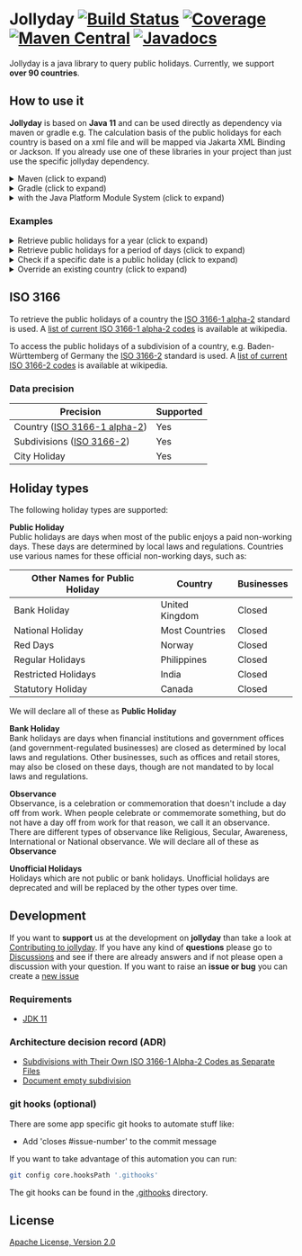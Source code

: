 # Jollyday [![Build Status](https://github.com/focus-shift/jollyday/workflows/Build/badge.svg)](https://github.com/focus-shift/jollyday/actions/workflows/build.yml) [![Coverage](https://sonarcloud.io/api/project_badges/measure?project=focus-shift_jollyday&metric=coverage)](https://sonarcloud.io/summary/overall?id=focus-shift_jollyday) [![Maven Central](https://img.shields.io/maven-central/v/de.focus-shift/jollyday-core.svg)](https://maven-badges.herokuapp.com/maven-central/de.focus-shift/jollyday-core) [![Javadocs](https://www.javadoc.io/badge/de.focus-shift/jollyday-core.svg)](https://www.javadoc.io/doc/de.focus-shift/jollyday-core)

Jollyday is a java library to query public holidays. Currently, we support **over 90 countries**.

## How to use it

**Jollyday** is based on **Java 11** and can be used directly as dependency via maven or gradle e.g.
The calculation basis of the public holidays for each country is based on a xml file and will be mapped via Jakarta XML Binding or Jackson.
If you already use one of these libraries in your project than just use the specific jollyday dependency.

<details>
  <summary>Maven (click to expand)</summary>

  You need the core library, that defines all functionality and the api for you as developer.

  ```xml
  <dependency>
    <groupId>de.focus-shift</groupId>
    <artifactId>jollyday-core</artifactId>
    <version>${version}</version>
  </dependency>
  ```

  ### XML-Binding libraries

  Additionally, the XML-Binding library of your choice. At the moment we do support JAXB and Jackson,
  but in the future there could be more that these.

  **Jakarta XML Binding (JAXB)**

  ```xml
  <dependency>
    <groupId>de.focus-shift</groupId>
    <artifactId>jollyday-jaxb</artifactId>
    <version>${version}</version>
  </dependency>
  ```

  **Jackson**

  ```xml
  <dependency>
    <groupId>de.focus-shift</groupId>
    <artifactId>jollyday-jackson</artifactId>
    <version>${version}</version>
  </dependency>
  ```
</details>

<details>
  <summary>Gradle (click to expand)</summary>

  You need the core library, that defines all functionality and the api for you as developer.

  ```gradle
  implementation group: 'de.focus-shift', name: 'jollyday-core', version: '${version}'
  ```

  ### XML-Binding libraries

  Additionally, the XML-Binding library of your choice. At the moment we do support JAXB and Jackson,
  but in the future there could be more that these.

  **Jakarta XML Binding (JAXB)**

  ```gradle
  implementation group: 'de.focus-shift', name: 'jollyday-jaxb', version: '${version}'
  ```

  **Jackson**

  ```gradle
  implementation group: 'de.focus-shift', name: 'jollyday-jackson', version: '${version}'
  ```
</details>

<details>
  <summary>with the Java Platform Module System (click to expand)</summary>

  If you want to use Jollyday in a project that is modularized via java modules you need to require the `de.focus_shift.jollyday.core` module via
  
  ```java
  module your.application {
    ...
    requires de.focus_shift.jollyday.core;
    ...
  }
```
</details>

### Examples

<details>
  <summary>Retrieve public holidays for a year (click to expand)</summary>

  Returns all **german** public holidays in **2022**
  ```java
  import de.focus_shift.jollyday.core.Holiday;
  import de.focus_shift.jollyday.core.HolidayManager;
  import de.focus_shift.jollyday.core.ManagerParameters;

  import java.util.Set;

  import static de.focus_shift.jollyday.core.HolidayCalendar.GERMANY;

  final HolidayManager holidayManager = HolidayManager.getInstance(ManagerParameters.create(GERMANY));
  final Set<Holiday> holidays = holidayManager.getHolidays(Year.of(2022));
  ```
</details>

<details>
  <summary>Retrieve public holidays for a period of days (click to expand)</summary>

  Returns all german public holidays from the **15th of april in 2022** until the **31st of may in 2023**
  ```java
  import de.focus_shift.jollyday.core.Holiday;
  import de.focus_shift.jollyday.core.HolidayManager;
  import de.focus_shift.jollyday.core.ManagerParameters;

  import java.time.LocalDate;
  import java.util.Set;

  import static de.focus_shift.jollyday.core.HolidayCalendar.GERMANY;

  final HolidayManager holidayManager = HolidayManager.getInstance(ManagerParameters.create(GERMANY));
  final Set<Holiday> holidays = holidayManager.getHolidays(LocalDate.of(2022, 4, 15), LocalDate.of(2023, 5, 31));
  ```
</details>

<details>
  <summary>Check if a specific date is a public holiday (click to expand)</summary>

  Returns true or false if a date is a public holidays in germany.
  ```java
  import de.focus_shift.jollyday.core.HolidayManager;
  import de.focus_shift.jollyday.core.ManagerParameters;

  import java.time.LocalDate;

  import static de.focus_shift.jollyday.core.HolidayCalendar.GERMANY;

  final HolidayManager holidayManager = HolidayManager.getInstance(ManagerParameters.create(GERMANY));
  final boolean isHoliday = holidayManager.isHoliday(LocalDate.of(2022, 6, 6));
  ```

  Returns true or false if a date is a public holidays in Baden-Württemberg in germany.
  ```java
  import de.focus_shift.jollyday.core.HolidayManager;
  import de.focus_shift.jollyday.core.ManagerParameters;

  import java.time.LocalDate;

  import static de.focus_shift.jollyday.core.HolidayCalendar.GERMANY;

  final HolidayManager holidayManager = HolidayManager.getInstance(ManagerParameters.create(GERMANY));
  final boolean isHoliday = holidayManager.isHoliday(LocalDate.of(2022, 6, 6), "bw");
  ```
</details>

<details>
  <summary>Override an existing country (click to expand)</summary>
  
  If you want to override the public holidays of a provided country like **Germany**, you need to put a holiday file
  under the path `holidays/` and name it `Holidays_de.xml` on your classpath. Jollyday will pick up yours at first.
  The file and the hierarchy need to be identical to the one you want to override.

  The holiday file structure needs to look like the one below. The XML Schema Definition file can be viewed [here](jollyday-core/src/main/resources/focus_shift.de/jollyday/schema/holiday/holiday.xsd)

  ```xml
  <?xml version="1.0" encoding="UTF-8"?>
  
  <Configuration hierarchy="de" description="Germany"
                 xmlns="https://focus_shift.de/jollyday/schema/holiday"
                 xmlns:xsi="http://www.w3.org/2001/XMLSchema-instance"
                 xsi:schemaLocation="https://focus_shift.de/jollyday/schema/holiday https://focus_shift.de/jollyday/schema/holiday/holiday.xsd">
    <Holidays>
      <!-- Add the holidays here-->
    </Holidays>
  
    ...
    
    <SubConfigurations hierarchy="bw" description="Baden-Württemberg">
      <Holidays>
      ...
      </Holidays>
    </SubConfigurations>
  </Configuration>
  ```
</details>

## ISO 3166

To retrieve the public holidays of a country the [ISO 3166-1 alpha-2] standard is used. A [list of current ISO 3166-1 alpha-2 codes] is available at wikipedia.

To access the public holidays of a subdivision of a country, e.g. Baden-Württemberg of Germany the [ISO 3166-2] standard is used. A [list of current ISO 3166-2 codes] is available at wikipedia.

### Data precision

| Precision                      | Supported |
|--------------------------------|-----------|
| Country ([ISO 3166-1 alpha-2]) | Yes       |
| Subdivisions ([ISO 3166-2])    | Yes       |
| City Holiday                   | Yes       |

## Holiday types

The following holiday types are supported:

**Public Holiday**  
Public holidays are days when most of the public enjoys a paid non-working days. These days are determined by local laws
and regulations. Countries use various names for these official non-working days, such as:

| Other Names for Public Holiday | Country          | Businesses |
|--------------------------------|------------------|------------|
| Bank Holiday                   | United Kingdom   | Closed     |
| National Holiday               | Most Countries   | Closed     |
| Red Days                       | Norway           | Closed     |
| Regular Holidays               | Philippines      | Closed     |
| Restricted Holidays            | India            | Closed     |
| Statutory Holiday              | Canada           | Closed     |

We will declare all of these as **Public Holiday**

**Bank Holiday**  
Bank holidays are days when financial institutions and government offices (and government-regulated businesses)
are closed as determined by local laws and regulations. Other businesses, such as offices and retail stores,
may also be closed on these days, though are not mandated to by local laws and regulations.

**Observance**  
Observance, is a celebration or commemoration that doesn't include a day off from work. When people celebrate or
commemorate something, but do not have a day off from work for that reason, we call it an observance.
There are different types of observance like Religious, Secular, Awareness, International or National observance.
We will declare all of these as **Observance**

**Unofficial Holidays**  
Holidays which are not public or bank holidays. Unofficial holidays are deprecated and will be replaced by the other types over time.


## Development

If you want to **support** us at the development on **jollyday** than take a look at [Contributing to jollyday](./CONTRIBUTING.md).
If you have any kind of **questions** please go to [Discussions] and see if there are already answers and if not please open a discussion with your question. 
If you want to raise an **issue or bug** you can create a [new issue](https://github.com/focus-shift/jollyday/issues/new/choose)

### Requirements

* [JDK 11](https://openjdk.java.net/install/)

### Architecture decision record (ADR)

* [Subdivisions with Their Own ISO 3166-1 Alpha-2 Codes as Separate Files](.adr/002-subdivision-with-own-iso-3166-1-alpha-2.md)
* [Document empty subdivision](.adr/001-document-every-subdivision.md)

### git hooks (optional)

There are some app specific git hooks to automate stuff like:

* Add 'closes #issue-number' to the commit message

If you want to take advantage of this automation you can run:

```bash
git config core.hooksPath '.githooks' 
```

The git hooks can be found in the [.githooks](./.githooks/) directory.

## License

[Apache License, Version 2.0](LICENSE)

[Discussions]: https://github.com/focus-shift/jollyday/discussions
[ISO 3166-1 alpha-2]: https://en.wikipedia.org/wiki/ISO_3166-1_alpha-2
[list of current ISO 3166-1 alpha-2 codes]: https://en.wikipedia.org/wiki/ISO_3166-1_alpha-2#Current_codes
[ISO 3166-2]: https://en.wikipedia.org/wiki/ISO_3166-2
[list of current ISO 3166-2 codes]: https://en.wikipedia.org/wiki/ISO_3166-2#Current_codes
